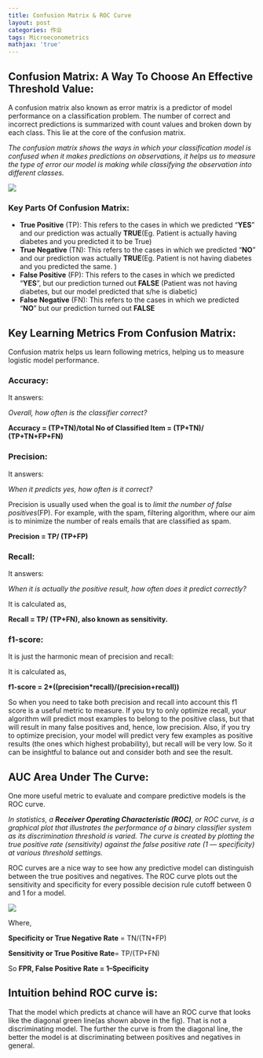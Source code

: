 ```yaml
---
title: Confusion Matrix & ROC Curve
layout: post
categories: 作业
tags: Microeconometrics
mathjax: 'true'
---
```

## Confusion Matrix: A Way To C**hoose An Effective Threshold Value:**

A confusion matrix also known as error matrix is a predictor of model performance on a classification problem. The number of correct and incorrect predictions is summarized with count values and broken down by each class. This lie at the core of the confusion matrix.

*The confusion matrix shows the ways in which your classification model is confused when it makes predictions on observations, it helps us to measure the type of error our model is making while classifying the observation into different classes.*

![](http://static-zample.test.upcdn.net/20191201210614.png)

### Key Parts Of Confusion Matrix:

- **True Positive** (TP): This refers to the cases in which we predicted “**YES**” and our prediction was actually **TRUE**(Eg. Patient is actually having diabetes and you predicted it to be True)
- **True Negative** (TN): This refers to the cases in which we predicted “**NO**” and our prediction was actually **TRUE**(Eg. Patient is not having diabetes and you predicted the same. )
- **False Positive** (FP): This refers to the cases in which we predicted “**YES**”, but our prediction turned out **FALSE**
  (Patient was not having diabetes, but our model predicted that s/he is diabetic)
- **False Negative** (FN): This refers to the cases in which we predicted “**NO**” but our prediction turned out **FALSE**

## Key Learning Metrics From Confusion Matrix:

Confusion matrix helps us learn following metrics, helping us to measure logistic model performance.

### **Accuracy:**

It answers:

*Overall, how often is the classifier correct?*

**Accuracy = (TP+TN)/total No of Classified Item = (TP+TN)/ (TP+TN+FP+FN)**

### Precision:

It answers:

*When it predicts yes, how often is it correct?*

Precision is usually used when the goal is to *limit the number of false positives*(FP). For example, with the spam, filtering algorithm, where our aim is to minimize the number of reals emails that are classified as spam.

**Precision = TP/ (TP+FP)**

### **Recall**:

It answers:

*When it is actually the positive result, how often does it predict correctly?*

It is calculated as,

**Recall = TP/ (TP+FN), also known as sensitivity.**

### **f1-score**:

It is just the harmonic mean of precision and recall:

It is calculated as,

**f1-score = 2\*((precision\*recall)/(precision+recall))**

So when you need to take both precision and recall into account this f1 score is a useful metric to measure. If you try to only optimize recall, your algorithm will predict most examples to belong to the positive class, but that will result in many false positives and, hence, low precision. Also, if you try to optimize precision, your model will predict very few examples as positive results (the ones which highest probability), but recall will be very low. So it can be insightful to balance out and consider both and see the result.

## AUC Area Under The Curve:

One more useful metric to evaluate and compare predictive models is the ROC curve.

*In statistics, a **Receiver Operating Characteristic (ROC)**, or ROC curve, is a graphical plot that illustrates the performance of a binary classifier system as its discrimination threshold is varied. The curve is created by plotting the true positive rate (sensitivity) against the false positive rate (1 — specificity) at various threshold settings.*

ROC curves are a nice way to see how any predictive model can distinguish between the true positives and negatives. The ROC curve plots out the sensitivity and specificity for every possible decision rule cutoff between 0 and 1 for a model.

![](http://static-zample.test.upcdn.net/20191201211018.png)

Where,

**Specificity or True Negative Rate** = TN/(TN+FP)

**Sensitivity or True Positive Rate**= TP/(TP+FN)

So **FPR, False Positive Rate = 1–Specificity**

## Intuition behind ROC curve is:

That the model which predicts at chance will have an ROC curve that looks like the diagonal green line(as shown above in the fig). That is not a discriminating model. The further the curve is from the diagonal line, the better the model is at discriminating between positives and negatives in general.